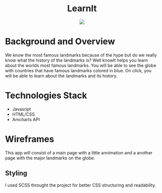 <h1 align="center"> LearnIt </h1>
<div align="center">
  <img align="center" src="https://github.com/prabhkirank12/knowIt/blob/master/src/images/landmarks.png" >
</div>

# Background and Overview
We know the most famous landmarks because of the hype but do we really know what the history of the landmarks is? Well knowIt helps you learn about the worlds most famous landmarks. You will be able to see the globe with countries that have famous landmarks colored in blue. On click, you will be able to learn about the landmarks and its history. 

# Technologies Stack
* Javasript
* HTML/CSS
* Amcharts API

# Wireframes
This app will consist of a main page with a little annimation and a another page with the major landmarks on the globe.

## Styling 
I used SCSS throught the project for better CSS structuring and readability. 

